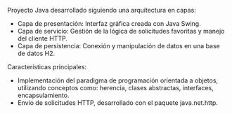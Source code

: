 Proyecto Java desarrollado siguiendo una arquitectura en capas:

- Capa de presentación: Interfaz gráfica creada con Java Swing.
- Capa de servicio: Gestión de la lógica de solicitudes favoritas y manejo del cliente HTTP.
- Capa de persistencia: Conexión y manipulación de datos en una base de datos H2.

Características principales:

- Implementación del paradigma de programación orientada a objetos, utilizando conceptos como: herencia, clases abstractas, interfaces, encapsulamiento.
- Envío de solicitudes HTTP, desarrollado con el paquete java.net.http.
